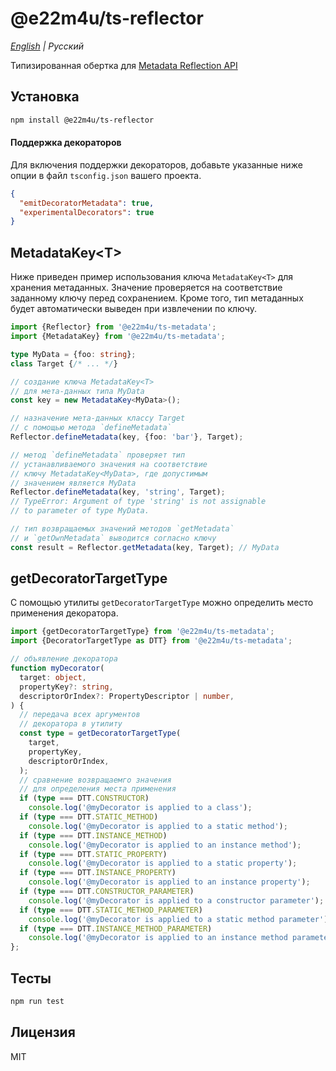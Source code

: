 # @e22m4u/ts-reflector

*[English](./README.md) | Русский*

Типизированная обертка для
[Metadata Reflection API](https://rbuckton.github.io/reflect-metadata/)

## Установка

```bash
npm install @e22m4u/ts-reflector
```

#### Поддержка декораторов

Для включения поддержки декораторов, добавьте указанные
ниже опции в файл `tsconfig.json` вашего проекта.

```json
{
  "emitDecoratorMetadata": true,
  "experimentalDecorators": true
}
```

## MetadataKey\<T\>

Ниже приведен пример использования ключа `MetadataKey<T>`
для хранения метаданных. Значение проверяется на соответствие
заданному ключу перед сохранением. Кроме того, тип метаданных
будет автоматически выведен при извлечении по ключу.

```ts
import {Reflector} from '@e22m4u/ts-metadata';
import {MetadataKey} from '@e22m4u/ts-metadata';

type MyData = {foo: string};
class Target {/* ... */}

// создание ключа MetadataKey<T>
// для мета-данных типа MyData
const key = new MetadataKey<MyData>();

// назначение мета-данных классу Target
// с помощью метода `defineMetadata`
Reflector.defineMetadata(key, {foo: 'bar'}, Target);

// метод `defineMetadata` проверяет тип
// устанавливаемого значения на соответствие
// ключу MetadataKey<MyData>, где допустимым
// значением является MyData
Reflector.defineMetadata(key, 'string', Target);
// TypeError: Argument of type 'string' is not assignable
// to parameter of type MyData.

// тип возвращаемых значений методов `getMetadata`
// и `getOwnMetadata` выводится согласно ключу
const result = Reflector.getMetadata(key, Target); // MyData
```

## getDecoratorTargetType

С помощью утилиты `getDecoratorTargetType` можно определить
место применения декоратора.

```ts
import {getDecoratorTargetType} from '@e22m4u/ts-metadata';
import {DecoratorTargetType as DTT} from '@e22m4u/ts-metadata';

// объявление декоратора
function myDecorator(
  target: object,
  propertyKey?: string,
  descriptorOrIndex?: PropertyDescriptor | number,
) {
  // передача всех аргументов
  // декоратора в утилиту
  const type = getDecoratorTargetType(
    target,
    propertyKey,
    descriptorOrIndex,
  );
  // сравнение возвращаемго значения
  // для определения места применения
  if (type === DTT.CONSTRUCTOR)
    console.log('@myDecorator is applied to a class');
  if (type === DTT.STATIC_METHOD)
    console.log('@myDecorator is applied to a static method');
  if (type === DTT.INSTANCE_METHOD)
    console.log('@myDecorator is applied to an instance method');
  if (type === DTT.STATIC_PROPERTY)
    console.log('@myDecorator is applied to a static property');
  if (type === DTT.INSTANCE_PROPERTY)
    console.log('@myDecorator is applied to an instance property');
  if (type === DTT.CONSTRUCTOR_PARAMETER)
    console.log('@myDecorator is applied to a constructor parameter');
  if (type === DTT.STATIC_METHOD_PARAMETER)
    console.log('@myDecorator is applied to a static method parameter');
  if (type === DTT.INSTANCE_METHOD_PARAMETER)
    console.log('@myDecorator is applied to an instance method parameter');
};

```

## Тесты

```bash
npm run test
```

## Лицензия

MIT
